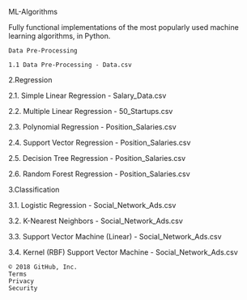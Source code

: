 ML-Algorithms

Fully functional implementations of the most popularly used machine learning algorithms, in Python.

    Data Pre-Processing

    1.1 Data Pre-Processing - Data.csv

2.Regression

   2.1. Simple Linear Regression - Salary_Data.csv

   2.2. Multiple Linear Regression - 50_Startups.csv

   2.3. Polynomial Regression - Position_Salaries.csv

   2.4. Support Vector Regression - Position_Salaries.csv

   2.5. Decision Tree Regression - Position_Salaries.csv

   2.6. Random Forest Regression - Position_Salaries.csv

3.Classification

   3.1. Logistic Regression - Social_Network_Ads.csv

   3.2. K-Nearest Neighbors - Social_Network_Ads.csv

   3.3. Support Vector Machine (Linear) - Social_Network_Ads.csv

   3.4. Kernel (RBF) Support Vector Machine - Social_Network_Ads.csv 

    © 2018 GitHub, Inc.
    Terms
    Privacy
    Security
